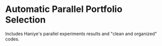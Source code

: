 # Automatic Parallel Portfolio Selection
Includes Haniye's parallel experiments results and "clean and organized" codes.
